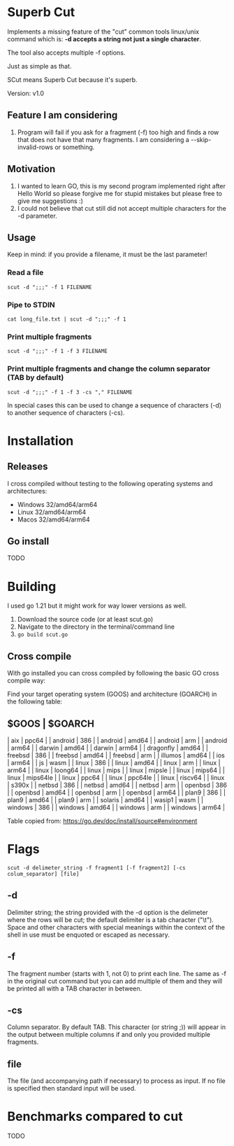 # Superb Cut

Implements a missing feature of the "cut" common tools linux/unix command which is: **-d accepts a string not just a single character**.

The tool also accepts multiple -f options.

Just as simple as that.

SCut means Superb Cut because it's superb.

Version: v1.0

## Feature I am considering

1. Program will fail if you ask for a fragment (-f) too high and finds a row that does not have that many fragments. I am considering a --skip-invalid-rows or something.

## Motivation

1. I wanted to learn GO, this is my second program implemented right after Hello World so please forgive me for stupid mistakes but please free to give me suggestions :)
2. I could not believe that cut still did not accept multiple characters for the -d parameter.

## Usage

Keep in mind: if you provide a filename, it must be the last parameter!

### Read a file

```
scut -d ";;;" -f 1 FILENAME
```

### Pipe to STDIN

```
cat long_file.txt | scut -d ";;;" -f 1
```

### Print multiple fragments

```
scut -d ";;;" -f 1 -f 3 FILENAME
```

### Print multiple fragments and change the column separator (TAB by default)

```
scut -d ";;;" -f 1 -f 3 -cs "," FILENAME
```

In special cases this can be used to change a sequence of characters (-d) to another sequence of characters (-cs).

# Installation

## Releases

I cross compiled without testing to the following operating systems and architectures:

- Windows 32/amd64/arm64
- Linux 32/amd64/arm64
- Macos 32/amd64/arm64

## Go install

TODO

# Building

I used go 1.21 but it might work for way lower versions as well.

1. Download the source code (or at least scut.go)
2. Navigate to the directory in the terminal/command line
3. `go build scut.go`

## Cross compile

With go installed you can cross compiled by following the basic GO cross compile way:

Find your target operating system (GOOS) and architecture (GOARCH) in the following table:

$GOOS | $GOARCH
----------------
| aix | ppc64 |
| android | 386 |
| android | amd64 |
| android | arm |
| android | arm64 |
| darwin | amd64 |
| darwin | arm64 |
| dragonfly | amd64 |
| freebsd | 386 |
| freebsd | amd64 |
| freebsd | arm |
| illumos | amd64 |
| ios | arm64 |
| js | wasm |
| linux | 386 |
| linux | amd64 |
| linux | arm |
| linux | arm64 |
| linux | loong64 |
| linux | mips |
| linux | mipsle |
| linux | mips64 |
| linux | mips64le |
| linux | ppc64 |
| linux | ppc64le |
| linux | riscv64 |
| linux | s390x |
| netbsd | 386 |
| netbsd | amd64 |
| netbsd | arm |
| openbsd | 386 |
| openbsd | amd64 |
| openbsd | arm |
| openbsd | arm64 |
| plan9 | 386 |
| plan9 | amd64 |
| plan9 | arm |
| solaris | amd64 |
| wasip1 | wasm |
| windows | 386 |
| windows | amd64 |
| windows | arm |
| windows | arm64 |

Table copied from: https://go.dev/doc/install/source#environment

# Flags

```
scut -d delimeter_string -f fragment1 [-f fragment2] [-cs colum_separator] [file]
```

## -d

Delimiter string; the string provided with the -d option is the delimeter where the rows will be cut; the default delimiter is a tab character ("\t"). Space and other characters with special meanings within the context of the shell in use must be enquoted or escaped as necessary.

## -f

The fragment number (starts with 1, not 0) to print each line.
The same as -f in the original cut command but you can add multiple of them and they will be
printed all with a TAB character in between.

## -cs
Column separator. By default TAB. This character (or string ;)) will appear in the output between multiple columns if and only you provided multiple fragments.

## file

The file (and accompanying path if necessary) to process as input. If no file is specified then standard input will be used.


# Benchmarks compared to cut

TODO